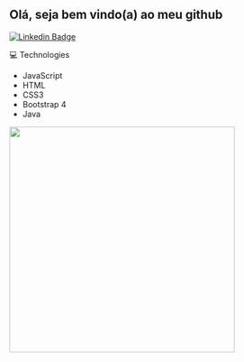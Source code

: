 ## Olá, seja bem vindo(a) ao meu github
[![Linkedin Badge](https://img.shields.io/badge/-LinkedIn-blue?style=flat-square&logo=Linkedin&logoColor=white&link=https://www.linkedin.com/in/douglas-oliveira-92a9831b5/)](https://www.linkedin.com/in/douglas-oliveira-92a9831b5/)

💻 Technologies
- JavaScript
- HTML
- CSS3
- Bootstrap 4
- Java

<p>
  <img width="400px" src="https://github-readme-stats.vercel.app/api/top-langs/?username=douglas-abreu&layout=compact&theme=dark&hide=html&hide=css" />
</p>
<p>
  
</p>

